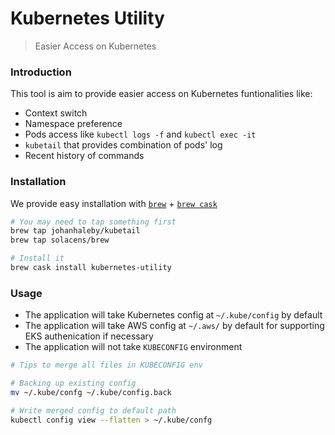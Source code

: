 # Kubernetes Utility

> Easier Access on Kubernetes

### Introduction

This tool is aim to provide easier access on Kubernetes funtionalities like:

- Context switch
- Namespace preference
- Pods access like `kubectl logs -f` and `kubectl exec -it`
- `kubetail` that provides combination of pods' log
- Recent history of commands

### Installation

We provide easy installation with [`brew`](https://brew.sh/) + [`brew cask`](https://caskroom.io)

```bash
# You may need to tap something first
brew tap johanhaleby/kubetail
brew tap solacens/brew

# Install it
brew cask install kubernetes-utility
```

### Usage

- The application will take Kubernetes config at `~/.kube/config` by default
- The application will take AWS config at `~/.aws/` by default for supporting EKS authenication if necessary
- The application will not take `KUBECONFIG` environment

```bash
# Tips to merge all files in KUBECONFIG env

# Backing up existing config
mv ~/.kube/confg ~/.kube/config.back

# Write merged config to default path
kubectl config view --flatten > ~/.kube/confg
```